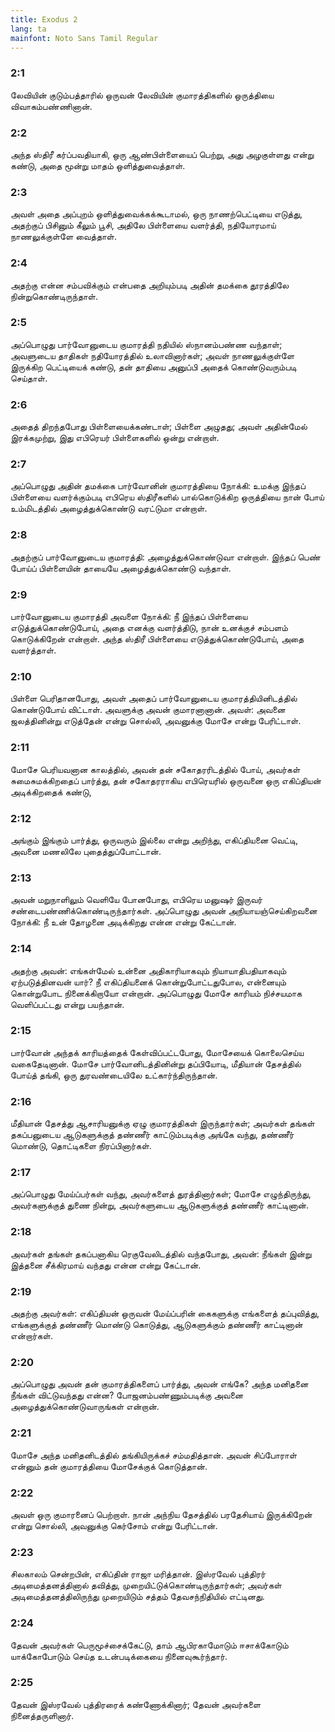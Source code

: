 ```yaml
---
title: Exodus 2
lang: ta
mainfont: Noto Sans Tamil Regular
---
```


###  2:1

லேவியின் குடும்பத்தாரில் ஒருவன் லேவியின் குமாரத்திகளில் ஒருத்தியை விவாகம்பண்ணினான்.

###  2:2

அந்த ஸ்திரீ கர்ப்பவதியாகி, ஒரு ஆண்பிள்ளையைப் பெற்று, அது அழகுள்ளது என்று கண்டு, அதை மூன்று மாதம் ஒளித்துவைத்தாள்.

###  2:3

அவள் அதை அப்புறம் ஒளித்துவைக்கக்கூடாமல், ஒரு நாணற்பெட்டியை எடுத்து, அதற்குப் பிசினும் கீலும் பூசி, அதிலே பிள்ளையை வளர்த்தி, நதியோரமாய் நாணலுக்குள்ளே வைத்தாள்.

###  2:4

அதற்கு என்ன சம்பவிக்கும் என்பதை அறியும்படி அதின் தமக்கை தூரத்திலே நின்றுகொண்டிருந்தாள்.

###  2:5

அப்பொழுது பார்வோனுடைய குமாரத்தி நதியில் ஸ்நானம்பண்ண வந்தாள்; அவளுடைய தாதிகள் நதியோரத்தில் உலாவினார்கள்; அவள் நாணலுக்குள்ளே இருக்கிற பெட்டியைக் கண்டு, தன் தாதியை அனுப்பி அதைக் கொண்டுவரும்படி செய்தாள்.

###  2:6

அதைத் திறந்தபோது பிள்ளையைக்கண்டாள்; பிள்ளை அழுதது; அவள் அதின்மேல் இரக்கமுற்று, இது எபிரெயர் பிள்ளைகளில் ஒன்று என்றாள்.

###  2:7

அப்பொழுது அதின் தமக்கை பார்வோனின் குமாரத்தியை நோக்கி: உமக்கு இந்தப் பிள்ளையை வளர்க்கும்படி எபிரெய ஸ்திரீகளில் பால்கொடுக்கிற ஒருத்தியை நான் போய் உம்மிடத்தில் அழைத்துக்கொண்டு வரட்டுமா என்றாள்.

###  2:8

அதற்குப் பார்வோனுடைய குமாரத்தி: அழைத்துக்கொண்டுவா என்றாள். இந்தப் பெண் போய்ப் பிள்ளையின் தாயையே அழைத்துக்கொண்டு வந்தாள்.

###  2:9

பார்வோனுடைய குமாரத்தி அவளை நோக்கி: நீ இந்தப் பிள்ளையை எடுத்துக்கொண்டுபோய், அதை எனக்கு வளர்த்திடு, நான் உனக்குச் சம்பளம் கொடுக்கிறேன் என்றாள். அந்த ஸ்திரீ பிள்ளையை எடுத்துக்கொண்டுபோய், அதை வளர்த்தாள்.

###  2:10

பிள்ளை பெரிதானபோது, அவள் அதைப் பார்வோனுடைய குமாரத்தியினிடத்தில் கொண்டுபோய் விட்டாள். அவளுக்கு அவன் குமாரனானான். அவள்: அவனை ஜலத்தினின்று எடுத்தேன் என்று சொல்லி, அவனுக்கு மோசே என்று பேரிட்டாள்.

###  2:11

மோசே பெரியவனான காலத்தில், அவன் தன் சகோதரரிடத்தில் போய், அவர்கள் சுமைசுமக்கிறதைப் பார்த்து, தன் சகோதரராகிய எபிரெயரில் ஒருவனை ஒரு எகிப்தியன் அடிக்கிறதைக் கண்டு,

###  2:12

அங்கும் இங்கும் பார்த்து, ஒருவரும் இல்லை என்று அறிந்து, எகிப்தியனை வெட்டி, அவனை மணலிலே புதைத்துப்போட்டான்.

###  2:13

அவன் மறுநாளிலும் வெளியே போனபோது, எபிரெய மனுஷர் இருவர் சண்டைபண்ணிக்கொண்டிருந்தார்கள். அப்பொழுது அவன் அநியாயஞ்செய்கிறவனை நோக்கி: நீ உன் தோழனை அடிக்கிறது என்ன என்று கேட்டான்.

###  2:14

அதற்கு அவன்: எங்கள்மேல் உன்னை அதிகாரியாகவும் நியாயாதிபதியாகவும் ஏற்படுத்தினவன் யார்? நீ எகிப்தியனைக் கொன்றுபோட்டதுபோல, என்னையும் கொன்றுபோட நினைக்கிறாயோ என்றான். அப்பொழுது மோசே காரியம் நிச்சயமாக வெளிப்பட்டது என்று பயந்தான்.

###  2:15

பார்வோன் அந்தக் காரியத்தைக் கேள்விப்பட்டபோது, மோசேயைக் கொலைசெய்ய வகைதேடினான். மோசே பார்வோனிடத்தினின்று தப்பியோடி, மீதியான் தேசத்தில் போய்த் தங்கி, ஒரு துரவண்டையிலே உட்கார்ந்திருந்தான்.

###  2:16

மீதியான் தேசத்து ஆசாரியனுக்கு ஏழு குமாரத்திகள் இருந்தார்கள்; அவர்கள் தங்கள் தகப்பனுடைய ஆடுகளுக்குத் தண்ணீர் காட்டும்படிக்கு அங்கே வந்து, தண்ணீர் மொண்டு, தொட்டிகளை நிரப்பினார்கள்.

###  2:17

அப்பொழுது மேய்ப்பர்கள் வந்து, அவர்களைத் துரத்தினார்கள்; மோசே எழுந்திருந்து, அவர்களுக்குத் துணை நின்று, அவர்களுடைய ஆடுகளுக்குத் தண்ணீர் காட்டினான்.

###  2:18

அவர்கள் தங்கள் தகப்பனாகிய ரெகுவேலிடத்தில் வந்தபோது, அவன்: நீங்கள் இன்று இத்தனை சீக்கிரமாய் வந்தது என்ன என்று கேட்டான்.

###  2:19

அதற்கு அவர்கள்: எகிப்தியன் ஒருவன் மேய்ப்பரின் கைகளுக்கு எங்களைத் தப்புவித்து, எங்களுக்குத் தண்ணீர் மொண்டு கொடுத்து, ஆடுகளுக்கும் தண்ணீர் காட்டினான் என்றார்கள்.

###  2:20

அப்பொழுது அவன் தன் குமாரத்திகளைப் பார்த்து, அவன் எங்கே? அந்த மனிதனை நீங்கள் விட்டுவந்தது என்ன? போஜனம்பண்ணும்படிக்கு அவனை அழைத்துக்கொண்டுவாருங்கள் என்றான்.

###  2:21

மோசே அந்த மனிதனிடத்தில் தங்கியிருக்கச் சம்மதித்தான். அவன் சிப்போராள் என்னும் தன் குமாரத்தியை மோசேக்குக் கொடுத்தான்.

###  2:22

அவள் ஒரு குமாரனைப் பெற்றாள். நான் அந்நிய தேசத்தில் பரதேசியாய் இருக்கிறேன் என்று சொல்லி, அவனுக்கு கெர்சோம் என்று பேரிட்டான்.

###  2:23

சிலகாலம் சென்றபின், எகிப்தின் ராஜா மரித்தான். இஸ்ரவேல் புத்திரர் அடிமைத்தனத்தினால் தவித்து, முறையிட்டுக்கொண்டிருந்தார்கள்; அவர்கள் அடிமைத்தனத்திலிருந்து முறையிடும் சத்தம் தேவசந்நிதியில் எட்டினது.

###  2:24

தேவன் அவர்கள் பெருமூச்சைக்கேட்டு, தாம் ஆபிரகாமோடும் ஈசாக்கோடும் யாக்கோபோடும் செய்த உடன்படிக்கையை நினைவுகூர்ந்தார்.

###  2:25

தேவன் இஸ்ரவேல் புத்திரரைக் கண்ணோக்கினார்; தேவன் அவர்களை நினைத்தருளினார்.

